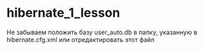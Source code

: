 # hibernate_1_lesson
Не забываем положить базу user_auto.db в папку, указанную в hibernate.cfg.xml или отредактировать этот файл
